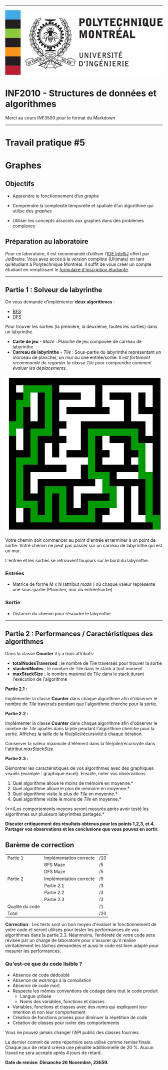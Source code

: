 ------------------------------------------------------------------------

![](resources/logo_poly.png)
<td><h1>INF2010 - Structures de données et algorithmes</h1></td>

Merci au cours INF3500 pour le format du Markdown

------------------------------------------------------------------------

Travail pratique \#5
====================

Graphes
=============================================================

Objectifs
---------
* Apprendre le fonctionnement d’un *graphe*

* Comprendre la complexité temporelle et spatiale d’un
  algorithme qui utilise des *graphes*

* Utiliser les concepts associés aux graphes dans des problèmes
  complexes

Préparation au laboratoire
--------------------------
Pour ce laboratoire, il est recommandé d’utiliser l’[IDE IntelliJ](https://www.jetbrains.com/fr-fr/idea/download/) 
offert par JetBrains. Vous avez accès à la version complète (Ultimate) en tant qu’étudiant à Polytechnique Montréal. 
Il suffit de vous créer un compte étudiant en remplissant le [formulaire d'inscription étudiante](https://www.jetbrains.com/shop/eform/students).

------------------------------------------------------------------------

Partie 1 : Solveur de labyrinthe
---------------
On vous demande d'implémenter **deux algorithmes** : 

- [BFS](https://www.geeksforgeeks.org/breadth-first-search-or-bfs-for-a-graph/)
- [DFS](https://www.geeksforgeeks.org/depth-first-search-or-dfs-for-a-graph/)

Pour trouver les sorties (la première, la deuxième, toutes les sorties) dans un labyrinthe.

* **Carte de jeu** - *Maze* : Planche de jeu composée de carreau de labyrinthe
* **Carreau de labyrinthe** - *Tile* : Sous-partie du labyrinthe représentant un morceau de plancher, un mur ou une entrée/sortie. 
*Il est fortement recommandé de regarder la classe Tile pour comprendre comment évaluer les déplacements.*

![](resources/maze.png)

Votre chemin doit commencer au point d'entrée et terminer à un point de sortie.
Votre chemin ne peut pas passer sur un carreau de labyrinthe qui est un mur.

L'entrée et les sorties se retrouvent toujours sur le bord du labyrinthe. 

### Entrées
* Matrice de forme M x N (attribut _maze_ ) où chaque valeur représente une sous-partie (Plancher, mur ou entrée/sortie)

### Sortie
* Distance du chemin pour résoudre le labyrinthe

------------------------------------------------------------------------
Partie 2 : Performances / Caractéristiques des algorithmes
---------------

Dans la classe **Counter** il y a trois attributs:
- **totalNodesTraversed** : le nombre de Tile traversés pour trouver la sortie
- **stackedNodes** : le nombre de Tile dans le stack à tout moment
- **maxStackSize** : le nombre maximal de Tile dans le stack durant l'exécution de l'algorithme


**Partie 2.1 :** 

Implémenter la classe **Counter** dans chaque algorithme afin d'observer le nombre de *Tile* traversés pendant que 
l'algorithme cherche pour la sortie.

**Partie 2.2 :**

Implémenter la classe **Counter** dans chaque algorithme afin d'observer le nombre de *Tile* ajoutés dans la pile pendant
l'algorithme cherche pour la sortie. Affichez la taille de la file/pile/récursivité à chaque itération. 

Conserver la valeur maximale d'élément dans la file/pile/récursivité dans l'attribut *maxStackSize*.

**Partie 2.3 :**

Démontrer les caractéristiques de vos algorithmes avec des graphiques visuels (example : graphique excel).
Ensuite, noter vos observations

1. Quel algorithme alloue le moins de mémoire en moyenne.* 
2. Quel algorithme alloue le plus de mémoire en moyenne.*
3. Quel algorithme visite le plus de *Tile* en moyenne.*
4. Quel algorithme visite le moins de *Tile* en moyenne.*

(**)Les comportements moyens seront mesurés après avoir testé les algorithmes sur plusieurs labyrinthes partagés.*

**Discuter critiquement des résultats obtenus pour les points 1,2,3, et 4. Partager vos observations et les conclusions
que vous pouvez en sortir.**

Barème de correction
--------------------
||||
|-----------------|-----------------------------|-----|
| Partie 1        | Implémentation correcte     | /10 |
|                 | BFS Maze                    | /5  |
|                 | DFS Maze	                | /5  |
| Partie 2        | Implémentation correcte     | /9  |
|                 | Partie 2.1                  | /3  |
|                 | Partie 2.2                  | /3  |
|                 | Partie 2.3                  | /3  |
| Qualité du code |                             | /1  |
| Total           |                             | /20 |

**Correction** : Les tests sont un bon moyen d'évaluer le fonctionnement de votre code et 
seront utilisés pour tester les performances de vos algorithmes dans la partie 2.3. Néanmoins, l’entièreté 
de votre code sera révisée par un chargé de laboratoire pour s'assurer qu'il réalise véritablement les tâches demandées
et aussi le code est bien adapté pour mesurer les performances.

### Qu'est-ce que du code lisible ?
* Absence de code dédoublé
* Absence de *warnings* à la compilation
* Absence de code mort
* Respecte les mêmes conventions de codage dans tout le code produit
  * Langue utilisée
  * Noms des variables, fonctions et classes
* Variables, fonctions et classes avec des noms qui expliquent leur intention et non leur comportement
* Création de fonctions privées pour diminuer la répétition de code
* Création de classes pour isoler des comportements

Vous ne pouvez jamais changer l'API public des classes fournies.

Le dernier commit de votre répertoire sera utilisé comme remise finale. Chaque jour de retard créera une pénalité 
additionnelle de 20 %. Aucun travail ne sera accepté après 4 jours de retard.

**Date de remise: Dimanche 26 Novembre, 23h59.**
